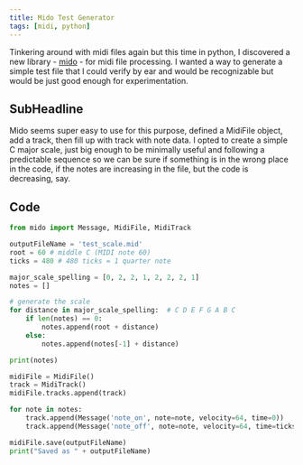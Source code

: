 ```yaml
---
title: Mido Test Generator
tags: [midi, python]
---
```


Tinkering around with midi files again but this time in python, I discovered a new library - [mido](https://mido.readthedocs.io/en/stable/) - for 
midi file processing. I wanted a way to generate a simple test file that I could verify by ear and would be recognizable but would be just good enough 
for experimentation.

## SubHeadline

Mido seems super easy to use for this purpose, defined a MidiFile object, add a track, then fill up with track with note data. I opted to 
create a simple C major scale, just big enough to be minimally useful and following a predictable sequence so we can be sure if something 
is in the wrong place in the code, if the notes are increasing in the file, but the code is decreasing, say.

## Code

```python
from mido import Message, MidiFile, MidiTrack

outputFileName = 'test_scale.mid'
root = 60 # middle C (MIDI note 60) 
ticks = 480 # 480 ticks = 1 quarter note

major_scale_spelling = [0, 2, 2, 1, 2, 2, 2, 1]
notes = []

# generate the scale
for distance in major_scale_spelling:  # C D E F G A B C
    if len(notes) == 0:
        notes.append(root + distance)
    else:
        notes.append(notes[-1] + distance)

print(notes)

midiFile = MidiFile()
track = MidiTrack()
midiFile.tracks.append(track)

for note in notes:
    track.append(Message('note_on', note=note, velocity=64, time=0))
    track.append(Message('note_off', note=note, velocity=64, time=ticks)) 

midiFile.save(outputFileName)
print("Saved as " + outputFileName)
```
